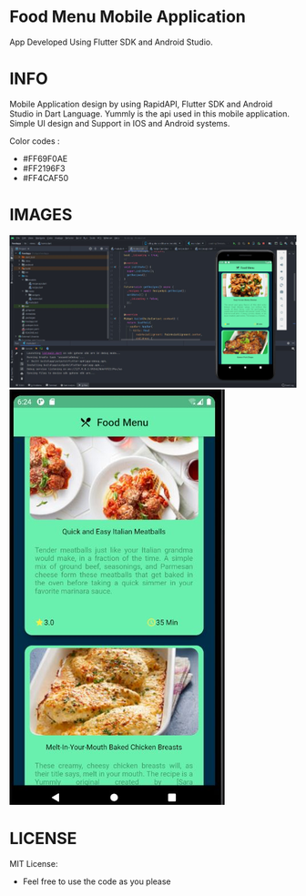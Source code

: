 # Food Menu Mobile Application

App Developed Using Flutter SDK and Android Studio.

# INFO
Mobile Application design by using RapidAPI, Flutter SDK and Android Studio in Dart Language. Yummly is the api used in this mobile application.<br /> 
Simple UI design and Support in IOS and Android systems.

Color codes :
- #FF69F0AE
- #FF2196F3
- #FF4CAF50

# IMAGES
<img src = "IMG/IMG1.JPG">
<img src = "IMG/IMG2.JPG">


# LICENSE
MIT License: 
- Feel free to use the code as you please
